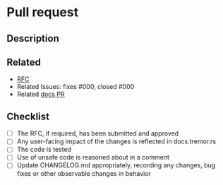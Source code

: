 # Pull request

<!-- One sentence high-level abstract of the goal of this PR -->

## Description

<!-- please add a description of what the goal of this pull request is -->

## Related

<!-- please include links to related issues are RFCs, remove if not required  -->

* [RFC](https://rfcs.tremor.rs/0000-.../)
* Related Issues: fixes #000, closed #000
* Related [docs PR](https://github.com/tremor-rs/tremor-www-docs/pull/000)

## Checklist

<!--
Please fill out the checklist below.

If an RFC is required and not submitted yet the PR will be tagged as RFC required and blocked
until the RFC is submitted and approved.

As a rule of thumb, bugfixes or minimal additions that have no backwords impact and are fully
self-contained usually do not require an RFC. Larger changes, changes to behavior, breaking changes
usually do. If in doubt, please open a ticket for a PR first to discuss the issue.

-->

* [ ] The RFC, if required, has been submitted and approved
* [ ] Any user-facing impact of the changes is reflected in docs.tremor.rs
* [ ] The code is tested
* [ ] Use of unsafe code is reasoned about in a comment
* [ ] Update CHANGELOG.md appropriately, recording any changes, bug fixes or other observable changes in behavior
